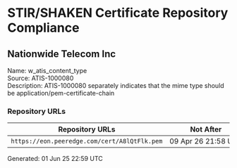 # STIR/SHAKEN Certificate Repository Compliance

## Nationwide Telecom Inc

Name: w_atis_content_type\
Source: ATIS-1000080\
Description: ATIS-1000080 separately indicates that the mime type should be application/pem-certificate-chain
### Repository URLs

| Repository URLs | Not After |  Problems | Link |
|-----------------|-----------|-----------|------|
| `https://eon.peeredge.com/cert/A8lQtFlk.pem` | 09&#160;Apr&#160;26&#160;21:58&#160;UTC | true | [view](../../REPOS/ba88f0fddd0422ec737d9391a313ee0d28293ab2/README.md) |


Generated: 01 Jun 25 22:59 UTC